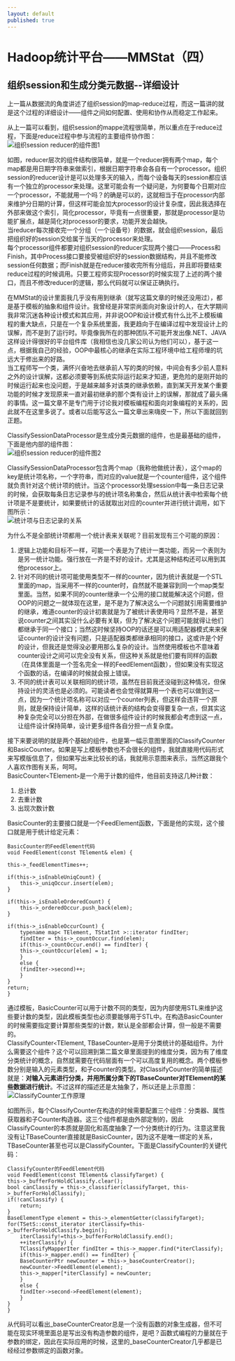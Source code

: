 ```yaml
---
layout: default
published: true
---
```


# Hadoop统计平台——MMStat（四）  

## 组织session和生成分类元数据--详细设计  
  
上一篇从数据流的角度讲述了组织session的map-reduce过程，而这一篇讲的就是这个过程的详细设计——组件之间如何配置、使用和协作从而稳定工作起来。  

从上一篇可以看到，组织session的mappe流程很简单，所以重点在于reduce过程，下面是reduce过程中参与流程的主要组件协作图：  
![组织session reducer的组件图1](/assets/component_session_reducer1.png)  
  
如图，reducer层次的组件结构很简单，就是一个reducer拥有两个map，每个map都是用日期字符串来做索引，根据日期字符串会各自有一个processor。组织session的reducer设计是可以处理多天的输入，而每个设备每天的session都应该有一个独立的processor来处理。这里可能会有一个疑问是，为何要每个日期对应一个processor，不能就用一个吗？的确是可以的，这就相当于在processor内部来维护分日期的计算，但这样可能会加大processor的设计复杂度，因此我选择在外部来做这个索引，简化processor，毕竟有一点很重要，那就是processor是功能扩展点，越是简化对processor的要求，功能开发会越快。  
当reducer每次接收完一个分组（一个设备号）的数据，就会组织session，最后把组织好的session交给属于当天的processor来处理。  
每个processor组件都要对组织session的reducer实现两个接口——Process和Finish，其中Process接口要接受被组织好的session数据结构，并且不能修改session任何数据；而Finish就是在reducer接收完所有分组后，并且即将要结束reduce过程的时候调用。只要工程师实现Processor的时候实现了上述的两个接口，而且不修改reducer的逻辑，那么代码就可以保证正确执行。  

在MMStat的设计里面我几乎没有用到继承（就写这篇文章的时候还没用过），都是基于模板的抽象和组件设计。我曾经是非常崇尚面向对象设计的人，在大学期间我非常沉迷各种设计模式和其应用，并非说OOP和设计模式有什么比不上模板编程的重大缺点，只是在一个复杂系统里面，我更趋向于在编译过程中发现设计上的误解，而不是到了运行时。毕竟像我所在的那种团队不可能开发出像.NET、JAVA这样设计得很好的平台组件库（我相信也没几家公司认为他们可以），基于这一点，根据我自己的经验，OOP中最核心的继承在实际工程环境中给工程师埋的坑远大于修出来的好路。  
当工程师写一个类，满怀兴奋地去继承前人写的类的时候，中间会有多少前人意料之外的设计误解，这都必须要等到系统实际运行起来才知道，更危险的是刚开始的时候运行起来也没问题，于是越来越多对该类的继承依赖，直到某天开发某个重要功能的时候才发现原来一直对最初继承的那个类有设计上的误解，那就成了最头痛的事情。这一篇文章不是专门用于讨论我对模板编程和面向对象编程的关系的，因此就不在这里多说了。或者以后能写这么一篇文章出来嗨皮一下，所以下面就回到正题。  
  
ClassifySessionDataProcessor是生成分类元数据的组件，也是最基础的组件，下面是他内部的组件图：  
![组织session reducer的组件图2](/assets/component_session_reducer2.png)   
  
ClassifySessionDataProcessor包含两个map（我称他做统计表），这个map的key是统计项名称，一个字符串，而对应的value就是一个counter组件，这个组件就负责针对这个统计项的统计。当这个processor处理session中每一条日志记录的时候，会获取每条日志记录参与的统计项名称集合，然后从统计表中检索每个统计项是不是要统计，如果要统计的话就取出对应的counter并进行统计调用，如下图所示：  
![统计项与日志记录的关系](/assets/stat_entry_log_record_relation.png)    
  
为什么不是全部统计项都用一个统计表来关联呢？目前发现有三个可能的原因：  
1.  逻辑上功能和目标不一样，可能一个表是为了统计一类功能，而另一个表则为是另一统计功能。强行放在一齐是不好的设计。尤其是这种结构还可以用到其他processor上。  
2.  针对不同的统计项可能使用类型不一样的counter，因为统计表就是一个STL里面的map，当采用不一样的counter时，自然就不能兼容到同一个map类型里面。当然，如果不同的counter继承一个公用的接口就能解决这个问题，但OOP的问题之一就体现在这里，是不是为了解决这么一个问题就引用需要维护的继承，难道counter的设计初衷就是为了被统计表使用吗？显然不是，甚至说counter之间其实没什么必要有关联，但为了解决这个问题可能就得让他们都继承于同一个接口；当然这时候坚持OOP的话还是可以用适配器模式来来保证counter的设计没有问题，只是适配器类都继承相同的接口，这或许是个好的设计，但我还是觉得没必要用那么复杂的设计。当然使用模板也不意味着counter设计之间可以完全没有关系，但这种关系就是他们要有同样的函数（在具体里面是一个签名完全一样的FeedElement函数），但如果没有实现这个函数的话，在编译的时候就会报上错误。  
3.  不同的统计表可以关联相同的统计项，虽然在目前我还没碰到这种情况，但保持设计的灵活也是必须的。可能读者也会觉得就算用一个表也可以做到这一点，因为一个统计项名称可以对应一个counter列表，但这样会违背一个原则，就是保持设计简单，这样的话统计表的结构会变得要复杂一点，但其实这种复杂完全可以分担在外部，在做很多组件设计的时候我都会考虑到这一点，让组件设计保持简单，设计更多组件各自分担一点复杂度。
  
接下来要说明的就是两个基础的组件，也是第一幅示意图里面的ClassifyCounter和BasicCounter。如果是写上模板参数也不会很长的组件，我就直接用代码形式来写模版信息了，但如果写出来比较长的话，我就用示意图来表示，当然这跟我个人喜欢作图有关系，呵呵。  
BasicCounter`<`TElement`>`是一个用于计数的组件，他目前支持这几种计数：  
1.  总计数  
2.  去重计数  
3.  出现次数计数
  
BasicCounter的主要接口就是一个FeedElement函数，下面是他的实现，这个接口就是用于统计给定元素：  

    BasicCounter的FeedElement代码  
    void FeedElement(const TElement& elem) {  
	   
	this->_feedElementTimes++;  
	   
	if(this->_isEnableUniqCount) {  
	    this->_uniqOccur.insert(elem);  
	}  
	  
	if(this->_isEnableOrderedCount) {  
	    this->_orderedOccur.push_back(elem);  
	}  
	  
	if(this->_isEnableOccurCount) {  
	    typename map< TElement, TStatInt >::iterator findIter;  
	    findIter = this->_countOccur.find(elem);  
	    if(this->_countOccur.end() == findIter) {  
		this->_countOccur[elem] = 1;  
	    }  
	    else {  
		(findIter->second)++;  
	    }  
	}  
	return;  
    }  

通过模板，BasicCounter可以用于计数不同的类型，因为内部使用STL来维护这些要计数的类型，因此模板类型也必须要能够用于STL中。在构造BasicCounter的时候需要指定要计算那些类型的计数，默认是全部都会计算，但一般是不需要的。  
ClassifyCounter`<`TElement, TBaseCounter`>`是用于分类统计的基础组件。为什么需要这个组件？这个可以回溯到第二篇文章里面提到的维度分类，因为有了维度分类统计的概念，自然就需要在代码层面有一个可以高度复用的概念。两个模板参数分别是输入的元素类型，和子counter的类型。对ClassifyCounter的简单描述就是：**对输入元素进行分类，并用所属分类下的TBaseCounter对TElement的某些数据进行统计**。不过这样的描述还是太抽象了，所以还是上示意图：  
![ClassifyCounter工作原理](/assets/classify_counter_work.png)  
  
如图所示，每个ClassifyCounter在构造的时候需要配置三个组件：分类器、属性获取器和子Counter构造器。这三个组件都是由外部定制的，因此ClassifyCounter的本质就是固化和高度抽象了一个分类统计的行为。注意这里我没有让TBaseCounter直接就是BasicCounter，因为这不是唯一绑定的关系，TBaseCounter甚至也可以是ClassifyCounter。下面是ClassifyCounter的关键代码：  

    ClassifyCounter的FeedElement代码  
    void FeedElement(const TElement& classifyTarget) {  
	this->_bufferForHoldClassify.clear();  
	bool canClassify = this->_classifier(classifyTarget, this->_bufferForHoldClassify);  
	if(!canClassify) {  
	    return;  
	}  
	BaseElementType element = this->_elementGetter(classifyTarget);  
	for(TSetS::const_iterator iterClassify=this->_bufferForHoldClassify.begin();  
	    iterClassify!=this->_bufferForHoldClassify.end();  
	    ++iterClassify) {  
	    TClassifyMapperIter findIter = this->_mapper.find(*iterClassify);  
	    if(this->_mapper.end() == findIter) {  
		BaseCounterPtr newCounter = this->_baseCounterCreator();  
		newCounter->FeedElement(element);  
		this->_mapper[*iterClassify] = newCounter;  
	    }  
	    else {  
		findIter->second->FeedElement(element);  
	    }  
	}  
    }  
  
从代码可以看出_baseCounterCreator总是一个没有函数的对象生成器，但不可能在现实环境里面总是写出没有构造参数的组件，是吧？函数式编程的力量就在于参数的绑定，因此在实际应用的时候，这里的_baseCounterCreator几乎都是已经经过参数绑定的函数对象。  

